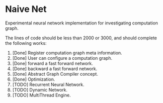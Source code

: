 # Naive Net

Experimental neural network implementation for investigating computation graph.

The lines of code should be less than 2000 or 3000, and should complete the following works:

1. [Done] Register computation graph meta information.
2. [Done] User can configure a computation graph.
3. [Done] forward a fast forward network.
4. [Done] backward a fast forward network.
5. [Done] Abstract Graph Compiler concept.
5. [Done] Optimization.
6. [TODO] Recurrent Neural Network.
7. [TODO] Dynamic Network.
8. [TODO] MultiThread Engine.

